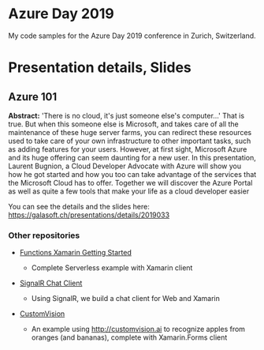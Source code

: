 # Azure Day 2019

My code samples for the Azure Day 2019 conference in Zurich, Switzerland.

# Presentation details, Slides

## Azure 101

**Abstract:** 'There is no cloud, it's just someone else's computer…' That is true. But when this someone else is Microsoft, and takes care of all the maintenance of these huge server farms, you can redirect these resources used to take care of your own infrastructure to other important tasks, such as adding features for your users. However, at first sight, Microsoft Azure and its huge offering can seem daunting for a new user. In this presentation, Laurent Bugnion, a Cloud Developer Advocate with Azure will show you how he got started and how you too can take advantage of the services that the Microsoft Cloud has to offer. Together we will discover the Azure Portal as well as quite a few tools that make your life as a cloud developer easier

You can see the details and the slides here:
https://galasoft.ch/presentations/details/2019033

### Other repositories

- [Functions Xamarin Getting Started](https://github.com/Azure-Samples/functions-xamarin-getting-started)
	- Complete Serverless example with Xamarin client

- [SignalR Chat Client](https://github.com/lbugnion/sample-xamarin-signalr)
	- Using SignalR, we build a chat client for Web and Xamarin
	
- [CustomVision](https://github.com/lbugnion/sample-crossplatform-customvision)
	- An example using http://customvision.ai to recognize apples from oranges (and bananas), complete with Xamarin.Forms client
